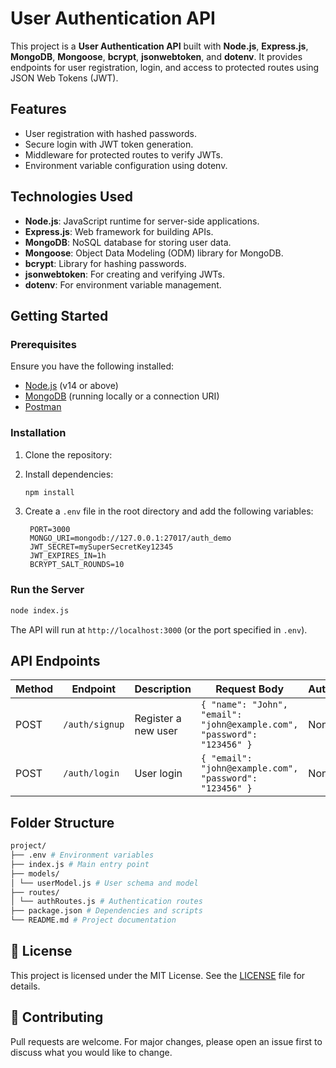 # **User Authentication API**

This project is a **User Authentication API** built with **Node.js**, **Express.js**, **MongoDB**, **Mongoose**, **bcrypt**, **jsonwebtoken**, and **dotenv**. It provides endpoints for user registration, login, and access to protected routes using JSON Web Tokens (JWT).

## **Features**

- User registration with hashed passwords.
- Secure login with JWT token generation.
- Middleware for protected routes to verify JWTs.
- Environment variable configuration using dotenv.

## **Technologies Used**

- **Node.js**: JavaScript runtime for server-side applications.
- **Express.js**: Web framework for building APIs.
- **MongoDB**: NoSQL database for storing user data.
- **Mongoose**: Object Data Modeling (ODM) library for MongoDB.
- **bcrypt**: Library for hashing passwords.
- **jsonwebtoken**: For creating and verifying JWTs.
- **dotenv**: For environment variable management.

## **Getting Started**

### **Prerequisites**

Ensure you have the following installed:

- [Node.js](https://nodejs.org) (v14 or above)
- [MongoDB](https://www.mongodb.com/try/download/community) (running locally or a connection URI)
- [Postman](https://www.postman.com/downloads)

### **Installation**

1. Clone the repository:
2. Install dependencies:

   ```bash
   npm install
   ```

3. Create a `.env` file in the root directory and add the following variables:

   ```plaintext
    PORT=3000
    MONGO_URI=mongodb://127.0.0.1:27017/auth_demo
    JWT_SECRET=mySuperSecretKey12345
    JWT_EXPIRES_IN=1h
    BCRYPT_SALT_ROUNDS=10
   ```

### **Run the Server**

```bash
node index.js
```

The API will run at `http://localhost:3000` (or the port specified in `.env`).

## **API Endpoints**

| Method | Endpoint       | Description         | Request Body                                                            | Authorization |
| ------ | -------------- | ------------------- | ----------------------------------------------------------------------- | ------------- |
| POST   | `/auth/signup` | Register a new user | `{ "name": "John", "email": "john@example.com", "password": "123456" }` | None          |
| POST   | `/auth/login`  | User login          | `{ "email": "john@example.com", "password": "123456" }`                 | None          |

## **Folder Structure**

```bash
project/
├── .env # Environment variables
├── index.js # Main entry point
├── models/
│ └── userModel.js # User schema and model
├── routes/
│ └── authRoutes.js # Authentication routes
├── package.json # Dependencies and scripts
└── README.md # Project documentation

```

## 📌 **License**

This project is licensed under the MIT License. See the [LICENSE](LICENSE) file for details.

## 🤝 **Contributing**

Pull requests are welcome. For major changes, please open an issue first to discuss what you would like to change.
